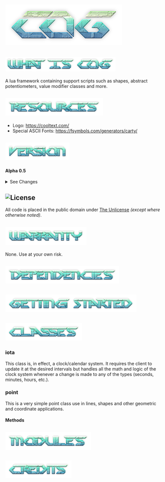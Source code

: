 # ![CoG](https://github.com/CentauriSoldier/CoG/blob/main/logo.png)

## ![What is Cog?](https://github.com/CentauriSoldier/CoG/blob/main/whatiscog.png)
A lua framework containing support scripts such as shapes, abstract potentiometers, value modifier classes and more.

## ![Resources](https://github.com/CentauriSoldier/CoG/blob/main/resources.png)
- Logo: https://cooltext.com/
- Special ASCII Fonts: https://fsymbols.com/generators/carty/

## ![Version](https://github.com/CentauriSoldier/CoG/blob/main/version.png)

#### Alpha 0.5

<details>
<summary>See Changes</summary>

### 🇨​​​​​🇭​​​​​🇦​​​​​🇳​​​​​🇬​​​​​🇪​​​​​🇱​​​​​🇴​​​​​🇬​​​​​

**0.5**
- Change: updated all modules and classes to use the new LuaEx system.
- Change: removed queue class.
- Change: removed stack class.

**0.4**
- Removed the class module (as well other commonly-used Lua libraries) and ported them to a new project. Added CoG's dependency on said project.

**0.3**
- Created an init module to allow for a single require call to CoG which loads all desired modules.

**0.2**
- Added the class module (create by Bas Groothedde).
- Added several classes.</p>

**0.1**
- Compiled various modules into CoG.
</details>

## ![License](https://github.com/CentauriSoldier/CoG/blob/main/license.png)
All code is placed in the public domain under [The Unlicense](https://opensource.org/licenses/unlicense "The Unlicense") *(except where otherwise noted)*.

## ![Warranty](https://github.com/CentauriSoldier/CoG/blob/main/warranty.png)
None. Use at your own risk.

## ![Dependencies](https://github.com/CentauriSoldier/CoG/blob/main/dependencies.png)

## ![Getting Started](https://github.com/CentauriSoldier/CoG/blob/main/gettingstarted.png)

## ![Classes](https://github.com/CentauriSoldier/CoG/blob/main/classes.png)

### iota
This class is, in effect, a clock/calendar system. It requires the client to update it at the desired intervals but handles all the math and logic of the clock system whenever a change is made to any of the types (seconds, minutes, hours, etc.).

### point
This is a very simple point class use in lines, shapes and other geometric and coordinate applications.

#### Methods

## ![Modules](https://github.com/CentauriSoldier/CoG/blob/main/modules.png)

## ![Credits](https://github.com/CentauriSoldier/CoG/blob/main/credits.png)
